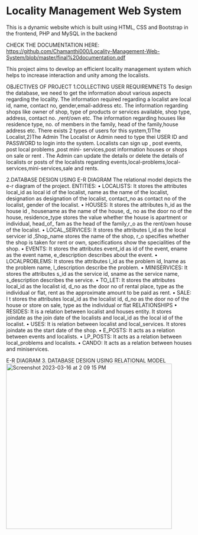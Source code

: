# Locality Management Web System
This is a dynamic website which is built using HTML, CSS and Bootstrap in the frontend, PHP and MySQL in the backend

CHECK THE DOCUMENTATION HERE: https://github.com/Chamanthi000/Locality-Management-Web-System/blob/master/final%20documentation.pdf

This project aims to develop an efficient locality management
system which helps to increase interaction and unity among the localists.

 OBJECTIVES OF PROJECT
1.COLLECTING USER REQUIREMNETS
To design the database, we need to get the information about
various aspects regarding the locality.
The information required regarding a localist are local id, name, contact no,
gender,email-address etc.
The information regarding shops like owner of shop, type of products or services
available, shop type, address, contact no. ,rent/own etc.
The information regarding houses like residence type, no. of members in the
family, head of the family,house address etc.
There exists 2 types of users for this system,1)The Localist,2)The Admin
The Localist or Admin need to type thei USER ID and PASSWORD to login into the
system.
Localists can sign up , post events, post local problems ,post mini- services,post
information houses or shops on sale or rent .
The Admin can update the details or delete the details of localists or posts of the
localists regarding events,local-problems,local-services,mini-services,sale and
rents.

2.DATABASE DESIGN USING E-R DIAGRAM
The relational model depicts the e-r diagram of the project.
ENTITIES:
• LOCALISTS: It stores the attributes local_id as local id of the localist, name
as the name of the localist, designation as designation of the localist,
contact_no as contact no of the localist, gender of the localist.
• HOUSES: It stores the attributes h_id as the house id , housename as the
name of the house, d_ no as the door no of the house, residence_type
stores the value whether the house is apartment or individual, head_of_
fam as the head of the family,r_o as the rent/own house of the localist.
• LOCAL_SERVICES: It stores the attributes l_id as the local servicer id
,Shop_name stores the name of the shop, r_o specifies whether the shop
is taken for rent or own, specifications show the specialities of the shop.
• EVENTS: It stores the attributes event_id as id of the event, ename as the
event name, e_description describes about the event.
• LOCALPROBLEMS: It stores the attributes l_id as the problem id, lname as
the problem name, l_description describe the problem.
• MINISERVICES: It stores the attributes s_id as the service id, sname as the
service name, s_description describes the service.
• TO_LET: It stores the attributes local_id as the localist id,
d_no as the door no of rental place, type as the individual or flat, rent as
the approximate amount to be paid as rent.
• SALE: I t stores the attributes local_id as the localist id,
d_no as the door no of the house or store on sale, type as the individual or
flat
RELATIONSHIPS
• RESIDES: It is a relation between localist and houses entity. It stores
joindate as the join date of the localists and local_id as the local id of the
localist.
• USES: It is relation between localist and local_services. It stores joindate as
the start date of the shop.
• E_POSTS: It acts as a relation between events and localists.
• LP_POSTS: It acts as a relation between local_problems and localists.
• CANDO: It acts as a relation between houses and miniservices.

E-R DIAGRAM
3. DATABASE DESIGN USING RELATIONAL MODEL
<img width="448" alt="Screenshot 2023-03-16 at 2 09 15 PM" src="https://user-images.githubusercontent.com/45826511/225713597-39f1bc8d-e602-4050-80fd-837232ff9f3b.png">

